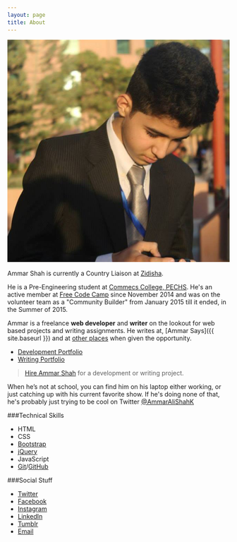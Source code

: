 ```yaml
---
layout: page
title: About
---
```


![Ammar Shah](/assets/me.jpg)

Ammar Shah is currently a Country Liaison at [Zidisha](https://www.zidisha.org/).

He is a Pre-Engineering student at [Commecs College, PECHS](http://commecscollege.edu.pk/contact/pechs-campus/). He's an active member at [Free Code Camp](http://freecodecamp.com/ammaralishah) since November 2014 and was on the volunteer team as a "Community Builder" from January 2015 till it ended, in the Summer of 2015.

Ammar is a freelance **web developer** and **writer** on the lookout for web based projects and writing assignments. He writes at, [Ammar Says]({{ site.baseurl }}) and at [other places](/writing) when given the opportunity.

- [Development Portfolio](/portfolio)
- [Writing Portfolio](/writing)

> [Hire Ammar Shah](mailto:syedammarali24@gmail.com) for a development or writing project.

When he’s not at school, you can find him on his laptop either working, or just catching up with his current favorite show. If he's doing none of that, he's probably just trying to be cool on Twitter [@AmmarAliShahK](https://twitter.com/AmmarAliShahK)

###Technical Skills

- HTML
- CSS
- [Bootstrap](http://getbootstrap.com/)
- [jQuery](http://jquery.com/)
- JavaScript
- [Git](http://git-scm.com/)/[GitHub](http://github.com/)

###Social Stuff

 - [<i class="fa fa-twitter"></i> Twitter](https://twitter.com/AmmarAliShahK)
 - [<i class="fa fa-facebook-official"></i> Facebook](https://www.facebook.com/technofreak24)
 - [<i class="fa fa-instagram"></i> Instagram](https://instagram.com/ammaralishahk)
 - [<i class="fa fa-linkedin-square"></i> LinkedIn](https://pk.linkedin.com/in/ammaralishah)
 - [<i class="fa fa-tumblr"></i> Tumblr](http://ammaralishahk.tumblr.com/)
 - [<i class="fa fa-envelope"></i> Email](mailto:syedammarali24@gmail.com)
